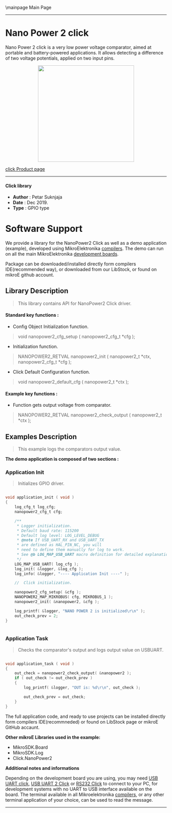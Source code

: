 \mainpage Main Page
 
 

---
# Nano Power 2 click

Nano Power 2 click is a very low power voltage comparator, aimed at portable 
and battery-powered applications. It allows detecting a difference of two 
voltage potentials, applied on two input pins. 

<p align="center">
  <img src="https://download.mikroe.com/images/click_for_ide/nanopower2_click.png" height=300px>
</p>

[click Product page](https://www.mikroe.com/nano-power-2-click)

---


#### Click library 

- **Author**        : Petar Suknjaja
- **Date**          : Dec 2019.
- **Type**          : GPIO type


# Software Support

We provide a library for the NanoPower2 Click 
as well as a demo application (example), developed using MikroElektronika 
[compilers](https://shop.mikroe.com/compilers). 
The demo can run on all the main MikroElektronika [development boards](https://shop.mikroe.com/development-boards).

Package can be downloaded/installed directly form compilers IDE(recommended way), or downloaded from our LibStock, or found on mikroE github account. 

## Library Description

> This library contains API for NanoPower2 Click driver.

#### Standard key functions :

- Config Object Initialization function.
> void nanopower2_cfg_setup ( nanopower2_cfg_t *cfg ); 
 
- Initialization function.
> NANOPOWER2_RETVAL nanopower2_init ( nanopower2_t *ctx, nanopower2_cfg_t *cfg );

- Click Default Configuration function.
> void nanopower2_default_cfg ( nanopower2_t *ctx );


#### Example key functions :

- Function gets output voltage from comparator.
> NANOPOWER2_RETVAL nanopower2_check_output ( nanopower2_t *ctx );
 

## Examples Description

> This example logs the comparators output value.


**The demo application is composed of two sections :**

### Application Init 

> Initializes GPIO driver.

```c

void application_init ( void )
{
	log_cfg_t log_cfg;
    nanopower2_cfg_t cfg;

    /** 
     * Logger initialization.
     * Default baud rate: 115200
     * Default log level: LOG_LEVEL_DEBUG
     * @note If USB_UART_RX and USB_UART_TX 
     * are defined as HAL_PIN_NC, you will 
     * need to define them manually for log to work. 
     * See @b LOG_MAP_USB_UART macro definition for detailed explanation.
     */
    LOG_MAP_USB_UART( log_cfg );
    log_init( &logger, &log_cfg );
    log_info( &logger, "---- Application Init ----" );

    //  Click initialization.

    nanopower2_cfg_setup( &cfg );
    NANOPOWER2_MAP_MIKROBUS( cfg, MIKROBUS_1 );
    nanopower2_init( &nanopower2, &cfg );

	log_printf( &logger, "NANO POWER 2 is initialized\r\n" );
	out_check_prev = 2;
}
  
```

### Application Task

> Checks the comparator's output and logs output value on USBUART.

```c

void application_task ( void )
{
	out_check = nanopower2_check_output( &nanopower2 );
	if ( out_check != out_check_prev )
	{
		log_printf( &logger, "OUT is: %d\r\n", out_check );

		out_check_prev = out_check;
	}
}  

```

The full application code, and ready to use projects can be  installed directly form compilers IDE(recommneded) or found on LibStock page or mikroE GitHub accaunt.

**Other mikroE Libraries used in the example:** 

- MikroSDK.Board
- MikroSDK.Log
- Click.NanoPower2

**Additional notes and informations**

Depending on the development board you are using, you may need 
[USB UART click](https://shop.mikroe.com/usb-uart-click), 
[USB UART 2 Click](https://shop.mikroe.com/usb-uart-2-click) or 
[RS232 Click](https://shop.mikroe.com/rs232-click) to connect to your PC, for 
development systems with no UART to USB interface available on the board. The 
terminal available in all Mikroelektronika 
[compilers](https://shop.mikroe.com/compilers), or any other terminal application 
of your choice, can be used to read the message.



---
